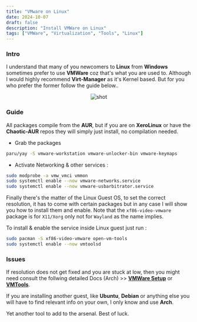 ```yaml
---
title: "VMware on Linux"
date: 2024-10-07
draft: false
description: "Install VMWare on Linux"
tags: ["VMWare", "Virtualization", "Tools", "Linux"]
---
```

### Intro

I understand that many of you newcomers to **Linux** from **Windows** sometimes prefer to use **VMWare** coz that's what you are used to. Although I would highly recommend **Virt-Manager** as it's Kernel based. But for you who prefer the former follow the guide below..

<p align="center">
    <img src="https://i.imgur.com/FDUoyg6.png" alt="shot">
</p>

### Guide

All packages compile from the **AUR**, but if you are on **XeroLinux** or have the **Chaotic-AUR** repos they will simply just install, no compilation needed.

- Grab the packages

```Bash
paru/yay -S vmware-workstation vmware-unlocker-bin vmware-keymaps
```

- Activate Networking & other services :

```Bash
sudo modprobe -a vmw_vmci vmmon
sudo systemctl enable --now vmware-networks.service
sudo systemctl enable --now vmware-usbarbitrator.service
```

Finally there's the matter of the Linux Guest OS, to set the correct resolution, it has to come with certain packages but in any case I will show you how to install them and enable. Note that the `xf86-video-vmware` package is for `X11/Xorg` only not for `Wayland` as the name implies.

To install & enable the service inside Linux guest just run :

```Bash
sudo pacman -S xf86-video-vmware open-vm-tools
sudo systemctl enable --now vmtoolsd
```

### Issues

If resolution does not get fixed and you are stuck at low, then you might need consult the follwing detailed Docs (Arch) >> [**VMWare Setup**](https://wiki.archlinux.org/title/VMware) or [**VMTools**](https://wiki.archlinux.org/title/VMware/Install_Arch_Linux_as_a_guest#Open-VM-Tools).

If you are installing another guest, like **Ubuntu**, **Debian** or anything else you will have to find relevant info on your own, I only know and use **Arch**.

Yet another tool to add to the arsenal. Best of luck.
